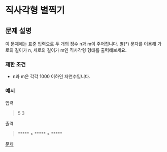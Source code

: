 # 직사각형 별찍기

## 문제 설명

이 문제에는 표준 입력으로 두 개의 정수 n과 m이 주어집니다.
별(\*) 문자를 이용해 가로의 길이가 n, 세로의 길이가 m인 직사각형 형태를 출력해보세요.

### 제한 조건

- n과 m은 각각 1000 이하인 자연수입니다.

### 예시

입력

> 5 3

출력

> \*\*\*\*\* > \*\*\*\*\* > \*\*\*\*\*

[문제](https://school.programmers.co.kr/learn/courses/30/lessons/12969)
